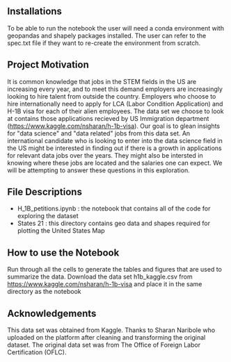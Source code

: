 ## Installations
To be able to run the notebook the user will need a conda environment with geopandas and shapely packages installed. The user can refer to the spec.txt file if they want to re-create the environment from scratch.

## Project Motivation
It is common knowledge that jobs in the STEM fields in the US are increasing every year, and to meet this demand employers are increasingly looking to hire talent from outside the country. Employers who choose to hire internationally need to apply for LCA (Labor Condition Application) and H-1B visa for each of their alien employees. The data set we choose to look at contains those applications recieved by US Immigration department (https://www.kaggle.com/nsharan/h-1b-visa). Our goal is to glean insights for "data science" and "data related" jobs from this data set. An international candidate who is looking to enter into the data science field in the US might be interested in finding out if there is a growth in applications for relevant data jobs over the years. They might also be intersted in knowing where these jobs are located and the salaries one can expect. We will be attempting to answer these questions in this exploration.

## File Descriptions
- H_1B_petitions.ipynb : the notebook that contains all of the code for exploring the dataset
- States 21 : this directory contains geo data and shapes required for plotting the United States Map

## How to use the Notebook
Run through all the cells to generate the tables and figures that are used to summarize the data. Download the data set h1b_kaggle.csv from https://www.kaggle.com/nsharan/h-1b-visa and place it in the same directory as the notebook

## Acknowledgements
This data set was obtained from Kaggle. Thanks to Sharan Naribole who uploaded on the platform after cleaning and transforming the original dataset. The original data set was from The Office of Foreign Labor Certification (OFLC).

